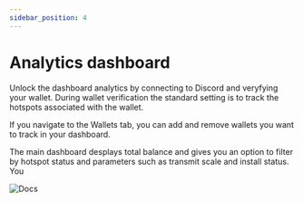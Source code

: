 ```yaml
---
sidebar_position: 4
---
```


# Analytics dashboard

Unlock the dashboard analytics by connecting to Discord and veryfying your wallet. During wallet verification the standard setting is to track the hotspots associated with the wallet. 

If you navigate to the Wallets tab, you can add and remove wallets you want to track in your dashboard.  

The main dashboard desplays total balance and gives you an option to filter by hotspot status and parameters such as transmit scale and install status. You 

![Docs](/img/docs/getting-started/verify-your-wallet/dashboard-1.png)
 